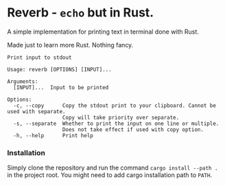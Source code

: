 # Reverb - `echo` but in Rust.

A simple implementation for printing text in terminal done with Rust.

Made just to learn more Rust. Nothing fancy.

```
Print input to stdout

Usage: reverb [OPTIONS] [INPUT]...

Arguments:
  [INPUT]...  Input to be printed

Options:
  -c, --copy      Copy the stdout print to your clipboard. Cannot be used with separate.
                  Copy will take priority over separate.
  -s, --separate  Whether to print the input on one line or multiple.
                  Does not take effect if used with copy option.
  -h, --help      Print help

```

### Installation

Simply clone the repository and run the command `cargo install --path .` in the project root.
You might need to add cargo installation path to `PATH`.